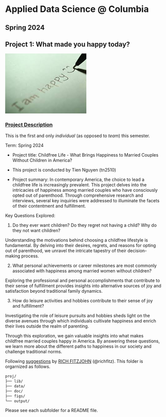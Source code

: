 # Applied Data Science @ Columbia
## Spring 2024
## Project 1: What made you happy today?

![image](figs/title.jpeg)

### [Project Description](doc/Proj1_desc.md)
This is the first and only *individual* (as opposed to *team*) this semester. 

Term: Spring 2024

+ Project title: Childfree Life - What Brings Happiness to Married Couples Without Children in America?
+ This project is conducted by Tien Nguyen (tn2510)

+ Project summary: In contemporary America, the choice to lead a childfree life is increasingly prevalent. This project delves into the intricacies of happiness among married couples who have consciously opted out of parenthood. Through comprehensive research and interviews, several key inquiries were addressed to illuminate the facets of their contentment and fulfillment.

Key Questions Explored:

1. Do they ever want children? Do they regret not having a child? Why do they not want children?

Understanding the motivations behind choosing a childfree lifestyle is fundamental. By delving into their desires, regrets, and reasons for opting out of parenthood, we unravel the intricate tapestry of their decision-making process.

2. What personal achievements or career milestones are most commonly associated with happiness among married women without children?

Exploring the professional and personal accomplishments that contribute to their sense of fulfillment provides insights into alternative sources of joy and satisfaction beyond traditional family dynamics.

3. How do leisure activities and hobbies contribute to their sense of joy and fulfillment?

Investigating the role of leisure pursuits and hobbies sheds light on the diverse avenues through which individuals cultivate happiness and enrich their lives outside the realm of parenting.

Through this exploration, we gain valuable insights into what makes childfree married couples happy in America. By answering these questions, we learn more about the different paths to happiness in our society and challenge traditional norms.

Following [suggestions](http://nicercode.github.io/blog/2013-04-05-projects/) by [RICH FITZJOHN](http://nicercode.github.io/about/#Team) (@richfitz). This folder is orgarnized as follows.

```
proj/
├── lib/
├── data/
├── doc/
├── figs/
└── output/
```

Please see each subfolder for a README file.
